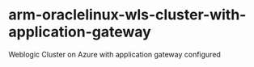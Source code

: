 # arm-oraclelinux-wls-cluster-with-application-gateway
Weblogic Cluster on Azure with application gateway configured
